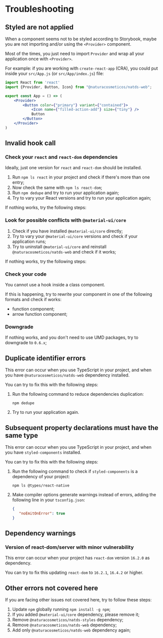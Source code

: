 # Troubleshooting

## Styled are not applied

When a component seems not to be styled according to Storybook, maybe you are not importing and/or using the `<Provider>` component.

Most of the times, you just need to import `Provider` and wrap all your application once with `<Provider>`.

For example: if you are working with `create-react-app` (CRA), you could put inside your `src/App.js` (or `src/App/index.js`) file:

```jsx
import React from 'react'
import {Provider, Button, Icon} from "@naturacosmeticos/natds-web";

export const App = () => (
    <Provider>
        <Button color={"primary"} variant={"contained"}>
            <Icon name={"filled-action-add"} size={"tiny"} />
            Button
        </Button>
    </Provider>
)
```

## Invalid hook call

### Check your `react` and `react-dom` dependencies

Ideally, just one version for `react` and `react-dom` should be installed.

1. Run `npm ls react` in your project and check if there's more than one entry;
2. Now check the same with `npm ls react-dom`;
3. Run `npm dedupe` and try to run your application again;
4. Try to vary your React versions and try to run your application again;

If nothing works, try the following steps:

### Look for possible conflicts with `@material-ui/core`

1. Check if you have installed `@material-ui/core` directly;
2. Try to vary your `@material-ui/core` versions and check if your application runs;
3. Try to uninstall `@material-ui/core` and reinstall `@naturacosmeticos/natds-web` and check if it works;

If nothing works, try the following steps:

### Check your code

You cannot use a hook inside a class component.

If this is happening, try to rewrite your component in one of the following formats and check if works:

   - function component;
   - arrow function component;

### Downgrade

If nothing works, and you don't need to use UMD packages, try to downgrade to `0.6.x`;

## Duplicate identifier errors

This error can occur when you use TypeScript in your project,
and when you have `@naturacosmeticos/natds-web` dependency installed.

You can try to fix this with the following steps:

1. Run the following command to reduce dependencies duplication:

   ```shell script
   npm dedupe
   ```

2. Try to run your application again.

## Subsequent property declarations must have the same type

This error can occur when you use TypeScript in your project,
and when you have `styled-components` installed.

You can try to fix this with the following steps:

1. Run the following command to check if `styled-components` is a dependency of your project:

   ```shell script
   npm ls @types/react-native
   ```

2. Make compiler options generate warnings instead of errors,
   adding the following line in your `tsconfig.json`:

   ```json
   {
      "noEmitOnError": true
   }
   ```

## Dependency warnings

### Version of react-dom/server with minor vulnerability

This error can occur when your project has `react-dom` version `16.2.0` as dependency.

You can try to fix this updating `react-dom` to `16.2.1`, `16.4.2` or higher.

## Other errors not covered here

If you are facing other issues not covered here, try to follow these steps:

1. Update `npm` globally running `npm install -g npm`;
2. If you added `@material-ui/core` dependency, please remove it;
3. Remove `@naturacosmeticos/natds-styles` dependency;
4. Remove `@naturacosmeticos/natds-web` dependency;
5. Add only `@naturacosmeticos/natds-web` dependency again;
